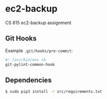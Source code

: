 # ec2-backup
CS 615 ec2-backup assignment


## Git Hooks

Example `.git/hooks/pre-commit`:

```bash
#! /usr/bin/env sh
git-pylint-common-hook
```


## Dependencies
```bash
$ sudo pip3 install -r src/requirements.txt
```

